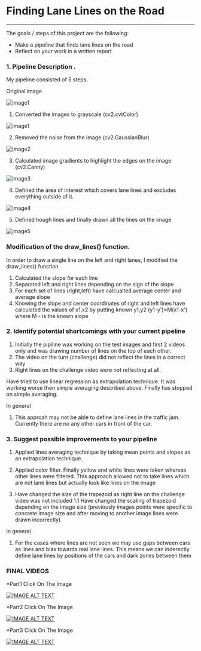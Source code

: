 # **Finding Lane Lines on the Road** 

---


The goals / steps of this project are the following:
* Make a pipeline that finds lane lines on the road
* Reflect on your work in a written report


### 1. Pipeline Description . 

My pipeline consisted of 5 steps. 


Original image 

![image1](https://github.com/nygilmanov/selfdrivingcarengineer/blob/main/CarND-LaneLines-P1/flow%20/0original.png)


1. Converted the images to grayscale (cv2.cvtColor)


![image1](https://github.com/nygilmanov/selfdrivingcarengineer/blob/main/CarND-LaneLines-P1/flow%20/1gray.png)


2. Removed the noise from the image (cv2.GaussianBlur)

![image2](https://github.com/nygilmanov/selfdrivingcarengineer/blob/main/CarND-LaneLines-P1/flow%20/2blur.png)

3. Calculated image gradients to highlight the edges on the image (cv2.Canny)


![image3](https://github.com/nygilmanov/selfdrivingcarengineer/blob/main/CarND-LaneLines-P1/flow%20/3edges.png)


4. Defined the area of interest which covers lane lines and excludes everything outside of it.


![image4](https://github.com/nygilmanov/selfdrivingcarengineer/blob/main/CarND-LaneLines-P1/flow%20/4region.png)



5. Defined hough lines and finally drawn all the lines on the image


![image5](https://github.com/nygilmanov/selfdrivingcarengineer/blob/main/CarND-LaneLines-P1/flow%20/5final.png)




### Modification of the draw_lines() function.

In order to draw a single line on the left and right lanes, I modified the draw_lines() function 

1. Calculated the slope for each line
2. Separated left and right lines depending on the sign of the slope
3. For each set of lines (right,left) have calcualted average center and average slope
4. Knowing the slope and center coordinates of right and left lines have calculated the values of x1,x2 by putting known y1,y2 
    (y1-y')=M(x1-x') where M - is the known slope


### 2. Identify potential shortcomings with your current pipeline
 
1. Initially the pipiline was working on the test images and first 2 videos only 
   and was drawing number of lines on the top of each other.
2. The video on the turn (challenge) did not reflect the lines in a correct way
3. Right lines on the challenge video were not reflecting at all.

Have tried to use linear regression as extrapolation technique. It was working worse then simple averaging described above.
Finally has stopped on simple averaging.


In general
1. This approah may not be able to define lane lines in the traffic jam. Currently there are no any other cars in front of the car.


 
### 3. Suggest possible improvements to your pipeline

1. Applied lines averaging technique by taking mean points and slopes as an extrapolation technique.
2. Applied color filter. Finally yellow and white lines were taken whereas other lines were filtered. 
   This approach allowed not to take lines  which are not lane lines but actually look like lines on the image
   
3. Have changed the size of the trapezoid as right line on the challenge video was not included
   1.1 Have changed the scaling of trapezoid depending on the image size (previously images points were specific to concrete image size and after moving to another image lines were drawn incorrectly)
   
In general
1. For the cases where lines are not seen we may use gaps between cars as lines and bias towards real lane lines.
   This means we can inderectly define lane lines by positions of the cars and dark zones between them 




### FINAL VIDEOS

*Part1 Click On The Image


[![IMAGE ALT TEXT](https://github.com/nygilmanov/selfdrivingcarengineer/blob/main/CarND-LaneLines-P1/flow%20/Part1.png)](https://www.youtube.com/watch?v=qUHU9EWCf5Q "Step1")


*Part2 Click On The Image


[![IMAGE ALT TEXT](https://github.com/nygilmanov/selfdrivingcarengineer/blob/main/CarND-LaneLines-P1/flow%20/Part1.png)](https://www.youtube.com/watch?v=pdssKjVWwds "Step2")


*Part3 Click On The Image

[![IMAGE ALT TEXT](https://github.com/nygilmanov/selfdrivingcarengineer/blob/main/CarND-LaneLines-P1/flow%20/Part1.png)](https://www.youtube.com/watch?v=A_3RtlQtea0 "Step3")


